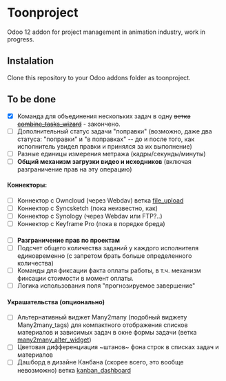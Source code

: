 # Toonproject

Odoo 12 addon for project management in animation industry,
work in progress.

## Instalation

Clone this repository to your Odoo addons folder as toonproject.

## To be done

* [x] Команда для объединения нескольких задач в одну ~~ветка [combine_tasks_wizard](../../tree/combine_tasks_wizard)~~ - закончено.
* [ ] Дополнительный статус задачи "поправки" (возможно, даже два статуса: "поправки" и "в поправках" -- до и после того, как исполнитель увидел правки и принялся за их выполнение)
* [ ] Разные единицы измерения метража (кадры/секунды/минуты)
* [ ] **Общий механизм загрузки видео и исходников** (включая разграничение прав на эту операцию)
#### Коннекторы:
  * [ ] Коннектор с Owncloud (через Webdav) ветка [file_upload](../../tree/file_upload)
  * [ ] Коннектор с Syncsketch (пока неизвестно, как)
  * [ ] Коннектор с Synology (через Webdav или FTP?..)
  * [ ] Коннектор с Keyframe Pro (пока в порядке бреда)
####
* [ ] **Разграничение прав по проектам**
* [ ] Подсчет общего количества заданий у каждого исполнителя единовременно (с запретом брать больше определенного количества)
* [ ] Команды для фиксации факта оплаты работы, в т.ч. механизм фиксации стоимости в момент оплаты.
* [ ] Логика использования поля "прогнозируемое завершение"

#### Украшательства (опционально)
* [ ] Альтернативный виджет Many2many (подобный виджету Many2many_tags) для компактного отображения списков материалов и зависимых задач в окне формы задачи (ветка [many2many_alter_widget](../../tree/many2many_alter_widget))
* [ ] Цветовая дифференциация ~штанов~ фона строк в списках задач и материалов
* [ ] Дашборд в дизайне Канбана (скорее всего, это вообще невозможно) ветка [kanban_dashboard](../../tree/kanban_dashboard)
